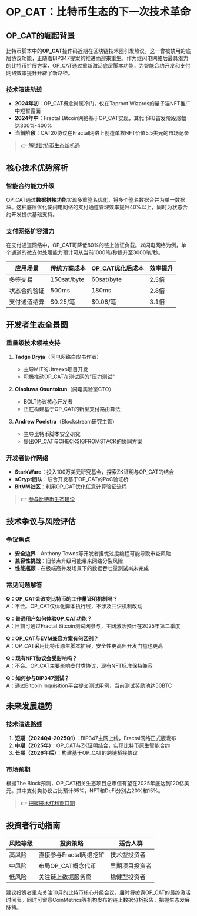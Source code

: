 # OP_CAT：比特币生态的下一次技术革命  

## OP_CAT的崛起背景  

比特币脚本中的**OP_CAT**操作码近期在区块链技术圈引发热议。这一曾被禁用的底层协议功能，正随着BIP347提案的推进而迎来重生。作为继闪电网络后最具潜力的比特币扩展方案，OP_CAT通过重新激活底层脚本功能，为智能合约开发和支付网络效率提升开辟了新路径。  

### 技术演进轨迹  
- **2024年初**：OP_CAT概念尚属冷门，仅在Taproot Wizards的量子猫NFT推广中短暂露面  
- **2024年中**：Fractal Bitcoin网络基于OP_CAT实现，其代币FB首发阶段涨幅达300%-400%  
- **当前阶段**：CAT20协议在Fractal网络上创造单枚NFT价值5.5美元的市场记录  

> 👉 [解锁比特币生态新机遇](https://bit.ly/okx_welcome)  

## 核心技术优势解析  

### 智能合约能力升级  
OP_CAT通过**数据拼接功能**实现多重签名优化，将多个签名数据合并为单一数据块。这种底层优化使闪电网络的支付通道管理效率提升40%以上，同时为状态合约开发提供基础支持。  

### 支付网络扩容潜力  
在支付通道网络中，OP_CAT可降低80%的链上验证负载。以闪电网络为例，单个通道的微支付处理能力预计可从当前1000笔/秒提升至3000笔/秒。  

| 应用场景       | 传统方案成本 | OP_CAT优化后成本 | 效率提升 |
|----------------|--------------|------------------|----------|
| 多签交易       | 150sat/byte  | 60sat/byte       | 2.5倍    |
| 状态合约验证   | 500ms        | 180ms            | 2.8倍    |
| 支付通道结算   | $0.25/笔     | $0.08/笔         | 3.1倍    |

## 开发者生态全景图  

### 重量级技术领袖支持  
1. **Tadge Dryja**（闪电网络白皮书作者）  
   - 主导MIT的Utreexo项目开发  
   - 积极推动OP_CAT在测试网的"压力测试"  

2. **Olaoluwa Osuntokun**（闪电实验室CTO）  
   - BOLT协议核心开发者  
   - 正在构建基于OP_CAT的新型支付路由算法  

3. **Andrew Poelstra**（Blockstream研究主管）  
   - 主导比特币脚本安全研究  
   - 提出OP_CAT与CHECKSIGFROMSTACK的协同方案  

### 开发者协作网络  
- **StarkWare**：投入100万美元研究基金，探索ZK证明与OP_CAT的结合  
- **sCrypt团队**：联合开发基于OP_CAT的PoC验证桥  
- **BitVM社区**：利用OP_CAT优化任意计算验证流程  

> 👉 [参与比特币生态建设](https://bit.ly/okx_welcome)  

## 技术争议与风险评估  

### 争议焦点  
- **安全边界**：Anthony Towns等开发者担忧过度编程可能导致审查风险  
- **兼容性挑战**：旧节点升级可能带来网络分裂风险  
- **性能瓶颈**：在极端高并发场景下的数据吞吐量测试尚未完成  

### 常见问题解答  

**Q：OP_CAT会改变比特币的工作量证明机制吗？**  
A：不会。OP_CAT仅优化脚本执行层，不涉及共识机制改动  

**Q：普通用户如何体验OP_CAT功能？**  
A：目前可通过Fractal Bitcoin测试网参与，主网激活预计在2025年第二季度  

**Q：OP_CAT与EVM兼容方案有何区别？**  
A：OP_CAT采用比特币原生脚本扩展，安全性更高但开发门槛也更高  

**Q：现有NFT协议会受影响吗？**  
A：不会。OP_CAT主要影响支付类协议，现有NFT标准保持兼容  

**Q：如何参与BIP347测试？**  
A：通过Bitcoin Inquisition平台提交测试用例，当前测试奖励池达50BTC  

## 未来发展趋势  

### 技术演进路线  
1. **短期（2024Q4-2025Q1）**：BIP347主网上线，Fractal网络正式版发布  
2. **中期（2025年）**：OP_CAT与ZK证明结合，实现比特币原生智能合约  
3. **长期（2026年后）**：构建基于OP_CAT的跨链桥接协议  

### 市场预期  
根据The Block预测，OP_CAT相关生态项目总市值有望在2025年底达到120亿美元。其中支付类协议占比预计65%，NFT和DeFi分别占20%和15%。  

> 👉 [把握技术红利窗口期](https://bit.ly/okx_welcome)  

## 投资者行动指南  

| 风险等级 | 投资策略                     | 适合人群               |
|----------|------------------------------|------------------------|
| 高风险   | 直接参与Fractal网络挖矿      | 技术型投资者           |
| 中风险   | 布局OP_CAT概念代币           | 早期项目投资者         |
| 低风险   | 关注链上数据服务商           | 稳健型投资者           |

建议投资者重点关注10月的比特币核心升级会议，届时将披露OP_CAT的最终激活时间表。同时可留意CoinMetrics等机构发布的链上数据分析报告，把握生态发展脉搏。